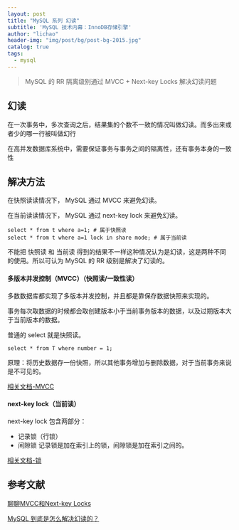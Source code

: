 ```yaml
---
layout: post
title: "MySQL 系列 幻读"
subtitle: 'MySQL 技术内幕：InnoDB存储引擎'
author: "lichao"
header-img: "img/post/bg/post-bg-2015.jpg"
catalog: true
tags:
  - mysql
---
```


> MySQL 的 RR 隔离级别通过 MVCC + Next-key Locks 解决幻读问题

## 幻读

在一次事务中，多次查询之后，结果集的个数不一致的情况叫做幻读。而多出来或者少的哪一行被叫做幻行

在高并发数据库系统中，需要保证事务与事务之间的隔离性，还有事务本身的一致性

## 解决方法

在快照读读情况下， MySQL 通过 MVCC 来避免幻读。

在当前读读情况下， MySQL 通过 next-key lock 来避免幻读。
```
select * from t where a=1; # 属于快照读
select * from t where a=1 lock in share mode; # 属于当前读
```
不能把 快照读 和 当前读 得到的结果不一样这种情况认为是幻读，这是两种不同的使用。所以可认为 MySQL 的 RR 级别是解决了幻读的。
#### 多版本并发控制（MVCC）（快照读/一致性读）
多数数据库都实现了多版本并发控制，并且都是靠保存数据快照来实现的。

事务每次取数据的时候都会取创建版本小于当前事务版本的数据，以及过期版本大于当前版本的数据。

普通的 select 就是快照读。

```  
select * from T where number = 1;
```

原理：将历史数据存一份快照，所以其他事务增加与删除数据，对于当前事务来说是不可见的。

[相关文档-MVCC](https://bailing1992.github.io/2019/09/21/mysql-%E7%B3%BB%E5%88%97-%E5%A4%9A%E7%89%88%E6%9C%AC%E5%B9%B6%E5%8F%91%E6%8E%A7%E5%88%B6/)

#### next-key lock（当前读）
next-key lock 包含两部分：
* 记录锁（行锁）
* 间隙锁
记录锁是加在索引上的锁，间隙锁是加在索引之间的。

[相关文档-锁](https://bailing1992.github.io/2019/09/14/mysql-%E7%B3%BB%E5%88%97-%E9%94%81/)

## 参考文献
[聊聊MVCC和Next-key Locks](https://juejin.im/post/5cd8283ae51d453a907b4b29)

[MySQL 到底是怎么解决幻读的？](https://cloud.tencent.com/developer/article/1437615)